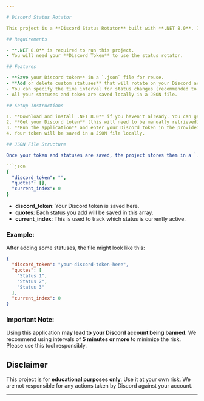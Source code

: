 ```yaml
---

# Discord Status Rotator

This project is a **Discord Status Rotator** built with **.NET 8.0**. It allows you to automatically rotate between different statuses on Discord at set intervals. Please note that this project requires you to input your Discord token, and this could potentially lead to a ban from Discord if misused. **Use at your own risk**.

## Requirements

- **.NET 8.0** is required to run this project.
- You will need your **Discord Token** to use the status rotator.

## Features

- **Save your Discord token** in a `.json` file for reuse.
- **Add or delete custom statuses** that will rotate on your Discord account.
- You can specify the time interval for status changes (recommended to set it for more than 5 minutes).
- All your statuses and token are saved locally in a JSON file.

## Setup Instructions

1. **Download and install .NET 8.0** if you haven't already. You can get it from [here](https://dotnet.microsoft.com/en-us/download/dotnet/8.0).
2. **Get your Discord token** (this will need to be manually retrieved).
3. **Run the application** and enter your Discord token in the provided textbox.
4. Your token will be saved in a JSON file locally.

## JSON File Structure

Once your token and statuses are saved, the project stores them in a `.json` file. The structure of the file looks like this:

```json
{
  "discord_token": "",
  "quotes": [],
  "current_index": 0
}
```

- **discord_token**: Your Discord token is saved here.
- **quotes**: Each status you add will be saved in this array.
- **current_index**: This is used to track which status is currently active.

### Example:

After adding some statuses, the file might look like this:

```json
{
  "discord_token": "your-discord-token-here",
  "quotes": [
    "Status 1",
    "Status 2",
    "Status 3"
  ],
  "current_index": 0
}
```

### Important Note:

Using this application **may lead to your Discord account being banned**. We recommend using intervals of **5 minutes or more** to minimize the risk. Please use this tool responsibly.

## Disclaimer

This project is for **educational purposes only**. Use it at your own risk. We are not responsible for any actions taken by Discord against your account.

---
```

